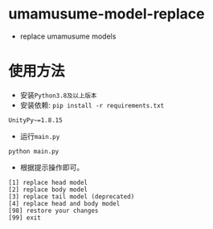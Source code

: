 # umamusume-model-replace
- replace umamusume models



# 使用方法

- 安装`Python3.8及以上版本`
- 安装依赖: `pip install -r requirements.txt`

```
UnityPy~=1.8.15
```

- 运行`main.py`

```shell
python main.py
```

- 根据提示操作即可。

```
[1] replace head model
[2] replace body model
[3] replace tail model (deprecated)
[4] replace head and body model
[98] restore your changes
[99] exit
```

